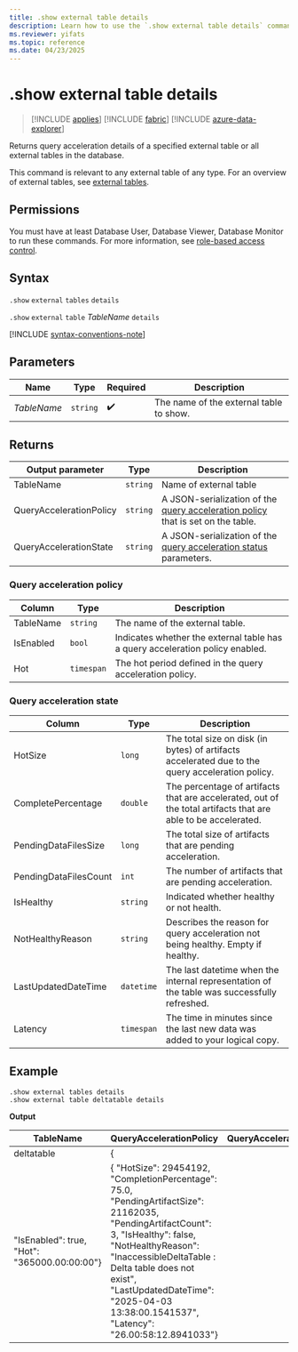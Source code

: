 ```yaml
---
title: .show external table details
description: Learn how to use the `.show external table details` command to show details of the specified external tables in the database. 
ms.reviewer: yifats
ms.topic: reference
ms.date: 04/23/2025
---
```

# .show external table details

> [!INCLUDE [applies](../includes/applies-to-version/applies.md)] [!INCLUDE [fabric](../includes/applies-to-version/fabric.md)] [!INCLUDE [azure-data-explorer](../includes/applies-to-version/azure-data-explorer.md)]

Returns query acceleration details of a specified external table or all external tables in the database.

This command is relevant to any external table of any type. For an overview of external tables, see [external tables](../query/schema-entities/external-tables.md).

## Permissions

You must have at least Database User, Database Viewer, Database Monitor to run these commands. For more information, see [role-based access control](../access-control/role-based-access-control.md).

## Syntax

`.show` `external` `tables` `details`

`.show` `external` `table` *TableName* `details`

[!INCLUDE [syntax-conventions-note](../includes/syntax-conventions-note.md)]

## Parameters

|Name|Type|Required|Description|
|--|--|--|--|
|*TableName*| `string` | :heavy_check_mark:|The name of the external table to show.|

## Returns

| Output parameter | Type | Description |
|--|--|--|
| TableName | `string` | Name of external table |
| QueryAccelerationPolicy | `string` | A JSON-serialization of the [query acceleration policy](#query-acceleration-policy) that is set on the table. |
| QueryAccelerationState | `string` | A JSON-serialization of the [query acceleration status](#query-acceleration-state) parameters. |

### Query acceleration policy

| Column | Type | Description |
|--|--|--|
| TableName | `string` | The name of the external table. |
| IsEnabled | `bool` | Indicates whether the external table has a query acceleration policy enabled. |
| Hot | `timespan` | The hot period defined in the query acceleration policy. |

### Query acceleration state

| Column | Type | Description |
|--|--|--|
| HotSize | `long` | The total size on disk (in bytes) of artifacts accelerated due to the query acceleration policy. |
| CompletePercentage | `double` | The percentage of artifacts that are accelerated, out of the total artifacts that are able to be accelerated. |
| PendingDataFilesSize | `long` | The total size of artifacts that are pending acceleration. |
| PendingDataFilesCount | `int` | The number of artifacts that are pending acceleration. |
| IsHealthy | `string` | Indicated whether healthy or not health. |
| NotHealthyReason | `string` | Describes the reason for query acceleration not being healthy. Empty if healthy. |
| LastUpdatedDateTime | `datetime` | The last datetime when the internal representation of the table was successfully refreshed. |
| Latency | `timespan` | The time in minutes since the last new data was added to your logical copy. |

## Example

```kusto
.show external tables details
.show external table deltatable details
```

**Output**

| TableName | QueryAccelerationPolicy | QueryAccelerationState        |
|-----------|-----------|----------------|
| deltatable        | {
  "IsEnabled": true,  "Hot": "365000.00:00:00"}      | {  "HotSize": 29454192,  "CompletionPercentage": 75.0,  "PendingArtifactSize": 21162035,  "PendingArtifactCount": 3,  "IsHealthy": false,  "NotHealthyReason": "InaccessibleDeltaTable : Delta table does not exist",  "LastUpdatedDateTime": "2025-04-03 13:38:00.1541537",  "Latency": "26.00:58:12.8941033"} |
